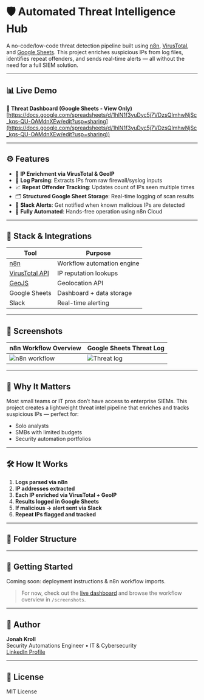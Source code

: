 # 🛡️ Automated Threat Intelligence Hub

A no-code/low-code threat detection pipeline built using [n8n](https://n8n.io), [VirusTotal](https://www.virustotal.com/), and [Google Sheets](https://workspace.google.com/products/sheets/). This project enriches suspicious IPs from log files, identifies repeat offenders, and sends real-time alerts — all without the need for a full SIEM solution.

---

## 📊 Live Demo

**🔗 Threat Dashboard (Google Sheets - View Only)**  
[https://docs.google.com/spreadsheets/d/1hlN1f3yuDyc5j7VDzsQImhwNjSc_kqs-QU-OAMdnXEw/edit?usp=sharing](https://docs.google.com/spreadsheets/d/1hlN1f3yuDyc5j7VDzsQImhwNjSc_kqs-QU-OAMdnXEw/edit?usp=sharing))

---

## ⚙️ Features

- 🧠 **IP Enrichment via VirusTotal & GeoIP**
- 📄 **Log Parsing**: Extracts IPs from raw firewall/syslog inputs
- 📈 **Repeat Offender Tracking**: Updates count of IPs seen multiple times
- 🗂️ **Structured Google Sheet Storage**: Real-time logging of scan results
- 🚨 **Slack Alerts**: Get notified when known malicious IPs are detected
- 📌 **Fully Automated**: Hands-free operation using n8n Cloud

---

## 🧩 Stack & Integrations

| Tool         | Purpose                         |
|--------------|----------------------------------|
| [n8n](https://n8n.io) | Workflow automation engine |
| [VirusTotal API](https://www.virustotal.com/gui/home/search) | IP reputation lookups |
| [GeoJS](https://www.geojs.io/) | Geolocation API |
| Google Sheets | Dashboard + data storage |
| Slack | Real-time alerting |

---

## 📸 Screenshots

| n8n Workflow Overview | Google Sheets Threat Log |
|------------------------|--------------------------|
| ![n8n workflow](./screenshots/n8n-workflow.png) | ![Threat log](./screenshots/google-sheet.png) |

---

## 🧠 Why It Matters

Most small teams or IT pros don’t have access to enterprise SIEMs. This project creates a lightweight threat intel pipeline that enriches and tracks suspicious IPs — perfect for:
- Solo analysts
- SMBs with limited budgets
- Security automation portfolios

---

## 🛠️ How It Works

1. **Logs parsed via n8n**
2. **IP addresses extracted**
3. **Each IP enriched via VirusTotal + GeoIP**
4. **Results logged in Google Sheets**
5. **If malicious → alert sent via Slack**
6. **Repeat IPs flagged and tracked**

---

## 📂 Folder Structure


---

## 🚀 Getting Started

Coming soon: deployment instructions & n8n workflow imports.

> For now, check out the [live dashboard](https://docs.google.com/spreadsheets/d/1hlN1f3yuDyc5j7VDzsQImhwNjSc_kqs-QU-OAMdnXEw/edit?usp=sharing) and browse the workflow overview in `/screenshots`.

---

## 👤 Author

**Jonah Kroll**  
Security Automations Engineer • IT & Cybersecurity  
[LinkedIn Profile](https://www.linkedin.com/in/jonahkroll-cybersecurity)

---

## 📄 License

MIT License
